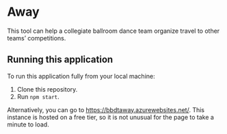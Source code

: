 # Away

This tool can help a collegiate ballroom dance team organize travel to other teams’ competitions.

## Running this application

To run this application fully from your local machine:

1. Clone this repository.
2. Run `npm start`.

Alternatively, you can go to https://bbdtaway.azurewebsites.net/. This instance is hosted on a free tier, so it is not
unusual for the page to take a minute to load.

